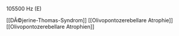 105500 Hz (E)

[[DÃ©jerine-Thomas-Syndrom]]
[[Olivopontozerebellare Atrophie]]
[[Olivopontozerebellare Atrophien]]